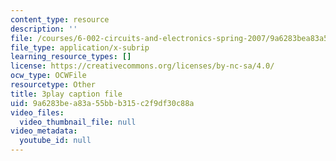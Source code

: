 ```yaml
---
content_type: resource
description: ''
file: /courses/6-002-circuits-and-electronics-spring-2007/9a6283bea83a55bbb315c2f9df30c88a_2vHGYdepKLw.vtt
file_type: application/x-subrip
learning_resource_types: []
license: https://creativecommons.org/licenses/by-nc-sa/4.0/
ocw_type: OCWFile
resourcetype: Other
title: 3play caption file
uid: 9a6283be-a83a-55bb-b315-c2f9df30c88a
video_files:
  video_thumbnail_file: null
video_metadata:
  youtube_id: null
---
```


